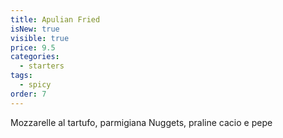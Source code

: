 ```yaml
---
title: Apulian Fried
isNew: true
visible: true
price: 9.5
categories:
  - starters
tags:
  - spicy
order: 7
---
```

Mozzarelle al tartufo, parmigiana Nuggets, praline cacio e pepe